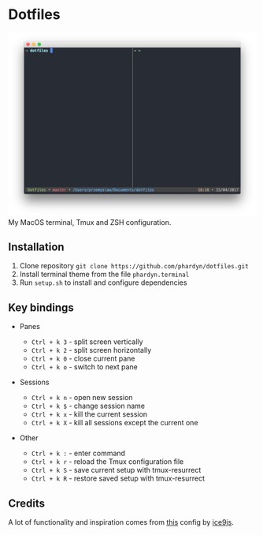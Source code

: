 # Dotfiles
![terminal](images/terminal.png)
My MacOS terminal, Tmux and ZSH configuration.

## Installation
1. Clone repository `git clone https://github.com/phardyn/dotfiles.git`
2. Install terminal theme from the file `phardyn.terminal`
3. Run `setup.sh` to install and configure dependencies

## Key bindings
- Panes
  - `Ctrl + k 3` - split screen vertically
  - `Ctrl + k 2` - split screen horizontally
  - `Ctrl + k 0` - close current pane
  - `Ctrl + k o` - switch to next pane

- Sessions
  - `Ctrl + k n` - open new session
  - `Ctrl + k $` - change session name
  - `Ctrl + k x` - kill the current session
  - `Ctrl + k X` - kill all sessions except the current one

- Other
  - `Ctrl + k :` - enter command
  - `Ctrl + k r` - reload the Tmux configuration file
  - `Ctrl + k S` - save current setup with tmux-resurrect
  - `Ctrl + k R` - restore saved setup with tmux-resurrect

## Credits
A lot of functionality and inspiration comes from [this](https://github.com/ice9js/dragons) config by [ice9js](https://github.com/ice9js).
